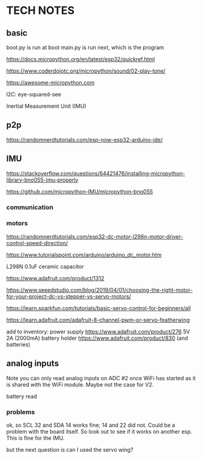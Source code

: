 # TECH NOTES


## basic

boot.py is run at boot
main.py is run next, which is the program

https://docs.micropython.org/en/latest/esp32/quickref.html

https://www.coderdojotc.org/micropython/sound/02-play-tone/

https://awesome-micropython.com

I2C: eye-squared-see

Inertial Measurement Unit (IMU)

## p2p

https://randomnerdtutorials.com/esp-now-esp32-arduino-ide/


## IMU

https://stackoverflow.com/questions/64421476/installing-micropython-library-bno055-imu-properly

https://github.com/micropython-IMU/micropython-bno055




### communication


### motors
https://randomnerdtutorials.com/esp32-dc-motor-l298n-motor-driver-control-speed-direction/

https://www.tutorialspoint.com/arduino/arduino_dc_motor.htm

L298N
 0.1uF ceramic capacitor

https://www.adafruit.com/product/1312


https://www.seeedstudio.com/blog/2019/04/01/choosing-the-right-motor-for-your-project-dc-vs-stepper-vs-servo-motors/

https://learn.sparkfun.com/tutorials/basic-servo-control-for-beginners/all



https://learn.adafruit.com/adafruit-8-channel-pwm-or-servo-featherwing


add to inventory:
power supply https://www.adafruit.com/product/276 5V 2A (2000mA)
battery holder https://www.adafruit.com/product/830 (and batteries)





## analog inputs

Note you can only read analog inputs on ADC #2 once WiFi has started as it is shared with the WiFi module. Maybe not the case for V2.

battery read
<!-- float measuredvbat = analogReadMilliVolts(VBATPIN);
measuredvbat *= 2;    // we divided by 2, so multiply back
measuredvbat /= 1000; // convert to volts!
Serial.print("VBat: " ); Serial.println(measuredvbat)
 -->


### problems

ok, so SCL 32 and SDA 14 works fine; 14 and 22 did not. Could be a problem with the board itself. So look out to see if it works on another esp. This is fine for the IMU.

but the next question is can I used the servo wing?



